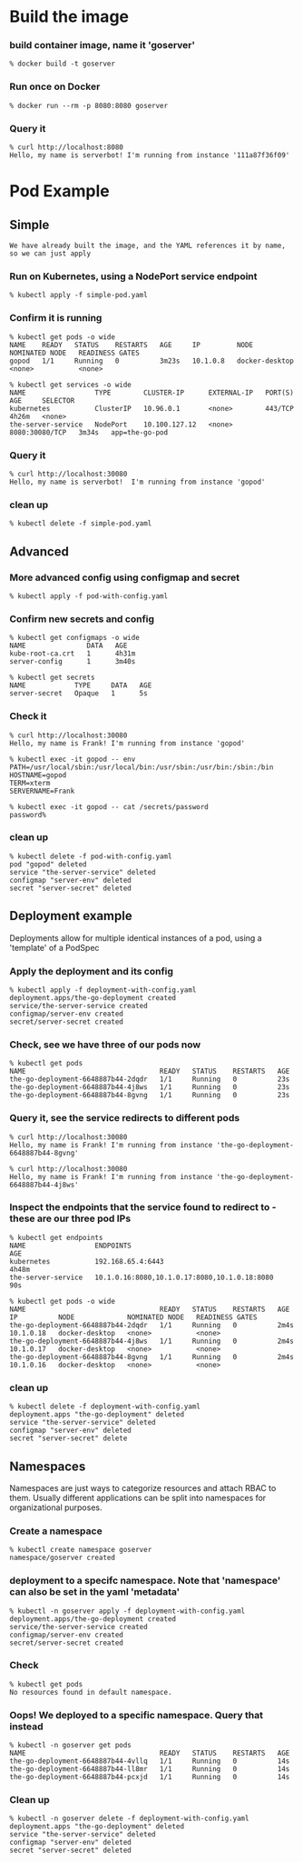 # Build the image

### build container image, name it 'goserver'
```
% docker build -t goserver
```

### Run once on Docker
```
% docker run --rm -p 8080:8080 goserver
```

### Query it
```
% curl http://localhost:8080
Hello, my name is serverbot! I'm running from instance '111a87f36f09'
```
# Pod Example

## Simple
```
We have already built the image, and the YAML references it by name, so we can just apply
```

### Run on Kubernetes, using a NodePort service endpoint
```
% kubectl apply -f simple-pod.yaml
```

### Confirm it is running
```
% kubectl get pods -o wide
NAME    READY   STATUS    RESTARTS   AGE     IP         NODE             NOMINATED NODE   READINESS GATES
gopod   1/1     Running   0          3m23s   10.1.0.8   docker-desktop   <none>           <none>

% kubectl get services -o wide
NAME                 TYPE        CLUSTER-IP      EXTERNAL-IP   PORT(S)          AGE     SELECTOR
kubernetes           ClusterIP   10.96.0.1       <none>        443/TCP          4h26m   <none>
the-server-service   NodePort    10.100.127.12   <none>        8080:30080/TCP   3m34s   app=the-go-pod
```

### Query it
```
% curl http://localhost:30080
Hello, my name is serverbot!  I'm running from instance 'gopod'
```

### clean up
```
% kubectl delete -f simple-pod.yaml
```

## Advanced
### More advanced config using configmap and secret
```
% kubectl apply -f pod-with-config.yaml
```

### Confirm new secrets and config
```
% kubectl get configmaps -o wide
NAME               DATA   AGE
kube-root-ca.crt   1      4h31m
server-config      1      3m40s

% kubectl get secrets
NAME            TYPE     DATA   AGE
server-secret   Opaque   1      5s
```

### Check it
```
% curl http://localhost:30080
Hello, my name is Frank! I'm running from instance 'gopod'

% kubectl exec -it gopod -- env
PATH=/usr/local/sbin:/usr/local/bin:/usr/sbin:/usr/bin:/sbin:/bin
HOSTNAME=gopod
TERM=xterm
SERVERNAME=Frank

% kubectl exec -it gopod -- cat /secrets/password
password%
```

### clean up
```
% kubectl delete -f pod-with-config.yaml
pod "gopod" deleted
service "the-server-service" deleted
configmap "server-env" deleted
secret "server-secret" deleted
```

## Deployment example

Deployments allow for multiple identical instances of a pod, using a 'template' of a PodSpec

### Apply the deployment and its config
```
% kubectl apply -f deployment-with-config.yaml
deployment.apps/the-go-deployment created
service/the-server-service created
configmap/server-env created
secret/server-secret created
```

### Check, see we have three of our pods now
```
% kubectl get pods
NAME                                 READY   STATUS    RESTARTS   AGE
the-go-deployment-6648887b44-2dqdr   1/1     Running   0          23s
the-go-deployment-6648887b44-4j8ws   1/1     Running   0          23s
the-go-deployment-6648887b44-8gvng   1/1     Running   0          23s
```

### Query it, see the service redirects to different pods
```
% curl http://localhost:30080
Hello, my name is Frank! I'm running from instance 'the-go-deployment-6648887b44-8gvng'

% curl http://localhost:30080
Hello, my name is Frank! I'm running from instance 'the-go-deployment-6648887b44-4j8ws'
```

### Inspect the endpoints that the service found to redirect to - these are our three pod IPs
```
% kubectl get endpoints
NAME                 ENDPOINTS                                      AGE
kubernetes           192.168.65.4:6443                              4h48m
the-server-service   10.1.0.16:8080,10.1.0.17:8080,10.1.0.18:8080   90s

% kubectl get pods -o wide
NAME                                 READY   STATUS    RESTARTS   AGE    IP          NODE             NOMINATED NODE   READINESS GATES
the-go-deployment-6648887b44-2dqdr   1/1     Running   0          2m4s   10.1.0.18   docker-desktop   <none>           <none>
the-go-deployment-6648887b44-4j8ws   1/1     Running   0          2m4s   10.1.0.17   docker-desktop   <none>           <none>
the-go-deployment-6648887b44-8gvng   1/1     Running   0          2m4s   10.1.0.16   docker-desktop   <none>           <none>
```

### clean up
```
% kubectl delete -f deployment-with-config.yaml
deployment.apps "the-go-deployment" deleted
service "the-server-service" deleted
configmap "server-env" deleted
secret "server-secret" delete
```

## Namespaces

Namespaces are just ways to categorize resources and attach RBAC to them. Usually different applications 
can be split into namespaces for organizational purposes.

### Create a namespace
```
% kubectl create namespace goserver
namespace/goserver created
```

### deployment to a specifc namespace. Note that 'namespace' can also be set in the yaml 'metadata'
```
% kubectl -n goserver apply -f deployment-with-config.yaml
deployment.apps/the-go-deployment created
service/the-server-service created
configmap/server-env created
secret/server-secret created
```

### Check 
```
% kubectl get pods
No resources found in default namespace.
```

### Oops! We deployed to a specific namespace. Query that instead
```
% kubectl -n goserver get pods
NAME                                 READY   STATUS    RESTARTS   AGE
the-go-deployment-6648887b44-4vllq   1/1     Running   0          14s
the-go-deployment-6648887b44-ll8mr   1/1     Running   0          14s
the-go-deployment-6648887b44-pcxjd   1/1     Running   0          14s
```

### Clean up
```
% kubectl -n goserver delete -f deployment-with-config.yaml
deployment.apps "the-go-deployment" deleted
service "the-server-service" deleted
configmap "server-env" deleted
secret "server-secret" deleted
```
